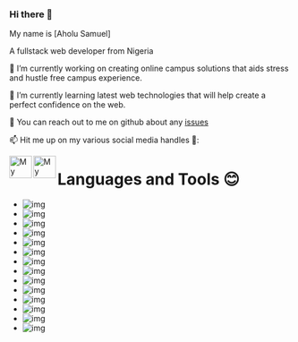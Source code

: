 ### Hi there 👋

<!--
**Sir-muhell/Sir-muhell** is a ✨ _special_ ✨ repository because its `README.md` (this file) appears on your GitHub profile.

Here are some ideas to get you started:

- 🔭 I’m currently working on ...
- 🌱 I’m currently learning ...
- 👯 I’m looking to collaborate on ...
- 🤔 I’m looking for help with ...
- 💬 Ask me about ...
- 📫 How to reach me: ...
- 😄 Pronouns: ...
- ⚡ Fun fact: ...
-->

My name is [Aholu Samuel]

A fullstack web developer from Nigeria

🔭 I’m currently working on creating online campus solutions that aids stress and hustle free campus experience. 

🌱 I’m currently learning latest web technologies that will help create a perfect confidence on the web.

💬 You can reach out to me on github about any [issues](https://github.com/Sir-muhell/Sir-muhell/issues)

📫 Hit me up on my various social media handles 🔭:

<a href="https://www.linkedin.com/in/samuel-aholu-b242711a3/">
  <img align="left" alt="My LinkedIn Account" width="40px" src="https://cdn-icons-png.flaticon.com/512/174/174857.png" />
</a>
<a href="https://twitter.com/sir_muhell">
  <img align="left" alt="My Twitter Account" width="40px" src="https://raw.githubusercontent.com/anuraghazra/anuraghazra/master/assets/twitter.svg" />
</a>


# Languages and Tools :blush:
- ![img](https://img.shields.io/badge/React-3776AB?style=for-the-badge&logo=react&logoColor=white)
- ![img](https://img.shields.io/badge/Node-3776AB?style=for-the-badge&logo=nodejs&logoColor=white)
- ![img](https://img.shields.io/badge/HTML-239120?style=for-the-badge&logo=html5&logoColor=white)
- ![img](https://img.shields.io/badge/HTML5-E34F26?style=for-the-badge&logo=html5&logoColor=white)
- ![img](https://img.shields.io/badge/CSS-239120?&style=for-the-badge&logo=css3&logoColor=white)
- ![img](https://img.shields.io/badge/Script-323330?style=for-the-badge&logo=javascript&logoColor=F7DF1E)
- ![img](https://img.shields.io/badge/php-8993be?style=for-the-badge&logo=php&logoColor=white)
- ![img](https://img.shields.io/badge/MySQL-00000F?style=for-the-badge&logo=mysql&logoColor=white)
- ![img](https://img.shields.io/badge/Sass-CC6699?style=for-the-badge&logo=sass&logoColor=white)
- ![img](https://img.shields.io/badge/Vue.js-35495E?style=for-the-badge&logo=vue.js&logoColor=4FC08D)
- ![img](https://img.shields.io/badge/Tailwind_CSS-38B2AC?style=for-the-badge&logo=tailwind-css&logoColor=white)
- ![img](https://img.shields.io/badge/Bootstrap-563D7C?style=for-the-badge&logo=bootstrap&logoColor=white)
- ![img](https://img.shields.io/badge/jQuery-0769AD?style=for-the-badge&logo=jquery&logoColor=white)
- ![img](https://img.shields.io/badge/Netlify-00C7B7?style=for-the-badge&logo=netlify&logoColor=white)







